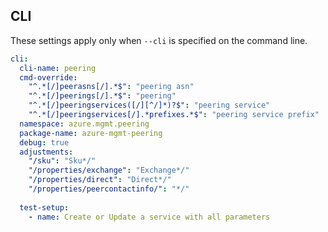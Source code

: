 ## CLI

These settings apply only when `--cli` is specified on the command line.

``` yaml $(cli)
cli:
  cli-name: peering
  cmd-override:
    "^.*[/]peerasns[/].*$": "peering asn"
    "^.*[/]peerings[/].*$": "peering"
    "^.*[/]peeringservices([/][^/]*)?$": "peering service"
    "^.*[/]peeringservices[/].*prefixes.*$": "peering service prefix"
  namespace: azure.mgmt.peering
  package-name: azure-mgmt-peering
  debug: true
  adjustments:
    "/sku": "Sku*/"
    "/properties/exchange": "Exchange*/"
    "/properties/direct": "Direct*/"
    "/properties/peercontactinfo/": "*/"
    
  test-setup:
    - name: Create or Update a service with all parameters
```
